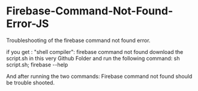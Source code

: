 # Firebase-Command-Not-Found-Error-JS
Troubleshooting of the firebase command not found error.

if you get :
"shell compiler": firebase command not found
download the script.sh in this very Github Folder and run the following command:
sh script.sh; firebase --help

And after running the two commands:
Firebase command not found should be trouble shooted.
